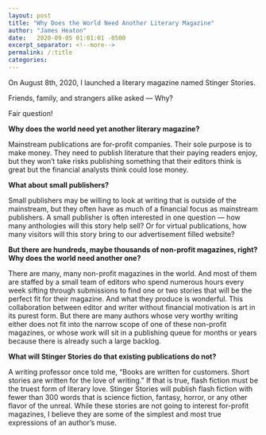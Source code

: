 ```yaml
---
layout: post
title: "Why Does the World Need Another Literary Magazine"
author: "James Heaton"
date:   2020-09-05 01:01:01 -0500
excerpt_separator: <!--more-->
permalink: /:title
categories:
---
```


<!--more-->

On August 8th, 2020, I launched a literary magazine named Stinger Stories.

Friends, family, and strangers alike asked — Why?<!--more-->

Fair question!

<b>Why does the world need yet another literary magazine?</b>

Mainstream publications are for-profit companies. Their sole purpose is to make money. They need to publish literature that their paying readers enjoy, but they won’t take risks publishing something that their editors think is great but the financial analysts think could lose money.

<b>What about small publishers?</b>

Small publishers may be willing to look at writing that is outside of the mainstream, but they often have as much of a financial focus as mainstream publishers. A small publisher is often interested in one question — how many anthologies will this story help sell? Or for virtual publications, how many visitors will this story bring to our advertisement filled website?

<b>But there are hundreds, maybe thousands of non-profit magazines, right? Why does the world need another one?</b>

There are many, many non-profit magazines in the world. And most of them are staffed by a small team of editors who spend numerous hours every week sifting through submissions to find one or two stories that will be the perfect fit for their magazine. And what they produce is wonderful. This collaboration between editor and writer without financial motivation is art in its purest form. But there are many authors whose very worthy writing either does not fit into the narrow scope of one of these non-profit magazines, or whose work will sit in a publishing queue for months or years because there is already such a large backlog.

<b>What will Stinger Stories do that existing publications do not?</b>

A writing professor once told me, “Books are written for customers. Short stories are written for the love of writing.” If that is true, flash fiction must be the truest form of literary love. Stinger Stories will publish flash fiction with fewer than 300 words that is science fiction, fantasy, horror, or any other flavor of the unreal. While these stories are not going to interest for-profit magazines, I believe they are some of the simplest and most true expressions of an author’s muse.
